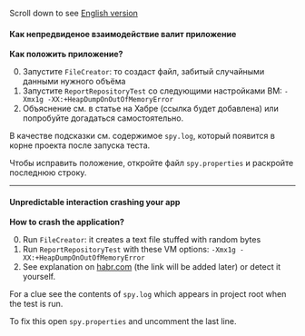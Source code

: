 Scroll down to see [English version](#unpredictable-interaction-crashing-your-app)

#### Как непредвиденое взаимодействие валит приложение

**Как положить приложение?**

0. Запустите `FileCreator`: то создаст файл, забитый случайными данными нужного объёма 
1. Запустите `ReportRepositoryTest` со следующими настройками ВМ: `-Xmx1g -XX:+HeapDumpOnOutOfMemoryError`
2. Объяснение см. в статье на Хабре (ссылка будет добавлена) или попробуйте догадаться самостоятельно.

В качестве подсказки см. содержимое `spy.log`, который появится в корне проекта после запуска теста. 

Чтобы исправить положение, откройте файл `spy.properties` и раскройте последнюю строку.

----------------------------------------------------------------------------------------------------------

#### Unpredictable interaction crashing your app

**How to crash the application?**

0. Run `FileCreator`: it creates a text file stuffed with random bytes
1. Run `ReportRepositoryTest` with these VM options: `-Xmx1g -XX:+HeapDumpOnOutOfMemoryError`
2. See explanation on [habr.com](habr.com) (the link will be added later) or detect it yourself.

For a clue see the contents of `spy.log` which appears in project root when the test is run.

To fix this open `spy.properties` and uncomment the last line.
